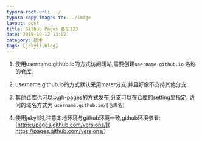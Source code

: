 ```yaml
---
typora-root-url: ../
typora-copy-images-to: ../image
layout: post
title: Github Pages 备忘123
date: 2019-10-12 13:02
category: 技术
tags: [jekyll,blog]
---
```




1. 使用username.github.io的方式访问网站,需要创建`username.github.io` 名称的仓库.

2. username.github.io的方式默认采用mater分支,并且好像不支持其他分支.

3. 其他仓库也可以以gh-pages的方式发布,分支可以在仓库的setting里指定. 访问的域名方式为 `username.github.io/[仓库名]`

4. 使用jekyll时,注意本地环境与github环境一致,github环境参看:[https://pages.github.com/versions/]( https://pages.github.com/versions/)

   